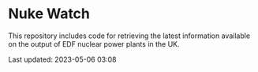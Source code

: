# Nuke Watch

This repository includes code for retrieving the latest information available on the output of EDF nuclear power plants in the UK.

Last updated: 2023-05-06 03:08